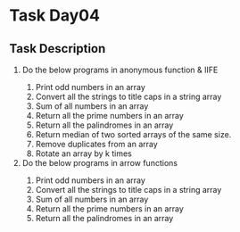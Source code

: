 <h1>Task Day04</h1>
<h2>Task Description</h2>
<ol>
  <li>Do the below programs in anonymous function & IIFE</li>
  <ol>
    <li>Print odd numbers in an array</li>
    <li>Convert all the strings to title caps in a string array</li>
    <li>Sum of all numbers in an array</li>
    <li>Return all the prime numbers in an array</li>
    <li>Return all the palindromes in an array</li>
    <li>Return median of two sorted arrays of the same size.</li>
    <li>Remove duplicates from an array</li>
    <li>Rotate an array by k times</li>
  </ol>
  <li>Do the below programs in arrow functions</li>
  <ol>
    <li>Print odd numbers in an array</li>
    <li>Convert all the strings to title caps in a string array</li>
    <li>Sum of all numbers in an array</li>
    <li>Return all the prime numbers in an array</li>
    <li>Return all the palindromes in an array</li>
  </ol>
</ol>
